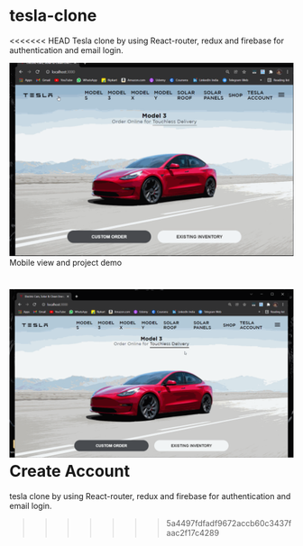 # tesla-clone
<<<<<<< HEAD
 Tesla clone by using React-router, redux and firebase for authentication and email login.



<img src="./Assets/project.gif"> Mobile view and project demo</img>

<img src="./Assets/projectCreateAccount.gif">Create Account</img>
=======
 tesla clone by using React-router, redux and firebase for authentication and email login.
>>>>>>> 5a4497fdfadf9672accb60c3437faac2f17c4289
